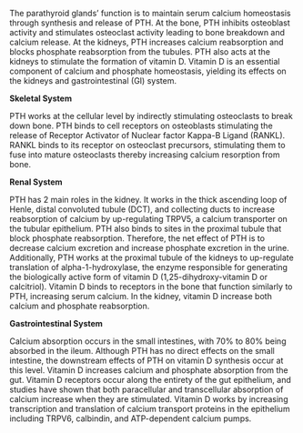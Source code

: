 The parathyroid glands’ function is to maintain serum calcium homeostasis through synthesis and release of PTH. At the bone, PTH inhibits osteoblast activity and stimulates osteoclast activity leading to bone breakdown and calcium release. At the kidneys, PTH increases calcium reabsorption and blocks phosphate reabsorption from the tubules. PTH also acts at the kidneys to stimulate the formation of vitamin D. Vitamin D is an essential component of calcium and phosphate homeostasis, yielding its effects on the kidneys and gastrointestinal (GI) system.

**Skeletal System**

PTH works at the cellular level by indirectly stimulating osteoclasts to break down bone. PTH binds to cell receptors on osteoblasts stimulating the release of Receptor Activator of Nuclear factor Kappa-B Ligand (RANKL). RANKL binds to its receptor on osteoclast precursors, stimulating them to fuse into mature osteoclasts thereby increasing calcium resorption from bone.

**Renal System**

PTH has 2 main roles in the kidney. It works in the thick ascending loop of Henle, distal convoluted tubule (DCT), and collecting ducts to increase reabsorption of calcium by up-regulating TRPV5, a calcium transporter on the tubular epithelium. PTH also binds to sites in the proximal tubule that block phosphate reabsorption. Therefore, the net effect of PTH is to decrease calcium excretion and increase phosphate excretion in the urine. Additionally, PTH works at the proximal tubule of the kidneys to up-regulate translation of alpha-1-hydroxylase, the enzyme responsible for generating the biologically active form of vitamin D (1,25-dihydroxy-vitamin D or calcitriol). Vitamin D binds to receptors in the bone that function similarly to PTH, increasing serum calcium. In the kidney, vitamin D increase both calcium and phosphate reabsorption.

**Gastrointestinal System**

Calcium absorption occurs in the small intestines, with 70% to 80% being absorbed in the ileum. Although PTH has no direct effects on the small intestine, the downstream effects of PTH on vitamin D synthesis occur at this level. Vitamin D increases calcium and phosphate absorption from the gut. Vitamin D receptors occur along the entirety of the gut epithelium, and studies have shown that both paracellular and transcellular absorption of calcium increase when they are stimulated. Vitamin D works by increasing transcription and translation of calcium transport proteins in the epithelium including TRPV6, calbindin, and ATP-dependent calcium pumps.